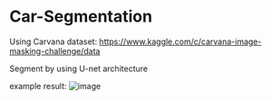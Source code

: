 # Car-Segmentation
Using Carvana dataset: https://www.kaggle.com/c/carvana-image-masking-challenge/data

Segment by using U-net architecture

example result:
![image](https://user-images.githubusercontent.com/78094570/119347996-7eb0e200-bcc6-11eb-8aca-5db712360fc1.png)

